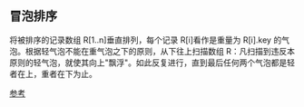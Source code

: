 
## 冒泡排序

将被排序的记录数组 R[1..n]垂直排列，每个记录 R[i]看作是重量为 R[i].key 的气泡。根据轻气泡不能在重气泡之下的原则，从下往上扫描数组 R：凡扫描到违反本原则的轻气泡，就使其向上"飘浮"。如此反复进行，直到最后任何两个气泡都是轻者在上，重者在下为止。

[参考](http://wiki.jikexueyuan.com/project/data-structure-sorting/bubble-sort.html)

